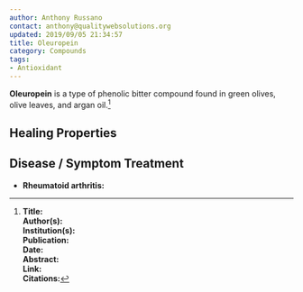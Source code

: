 ```yaml
---
author: Anthony Russano
contact: anthony@qualitywebsolutions.org
updated: 2019/09/05 21:34:57
title: Oleuropein
category: Compounds
tags:
- Antioxidant
---
```

**Oleuropein** is a type of phenolic bitter compound found in green olives, olive leaves, and argan oil.[^1]

## Healing Properties

## Disease / Symptom Treatment

- **Rheumatoid arthritis:**


[^1]: **Title:** <br>**Author(s):**  <br>**Institution(s):** <br>**Publication:** <i> </i><br>**Date:** <br>**Abstract:** <i> </i><br>**Link:** []()<br>**Citations:**   